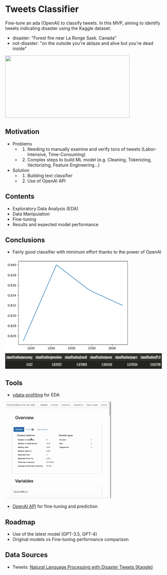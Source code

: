 # Tweets Classifier

Fine-tune an ada (OpenAI) to classify tweets. In this MVP, aiming to identify tweets indicating disaster using the Kaggle dataset:
- disaster: "Forest fire near La Ronge Sask. Canada"
- not-disaster: "on the outside you're ablaze and alive but you're dead inside"

<img src="https://images.unsplash.com/photo-1547683905-f686c993aae5?q=80&w=2670&auto=format&fit=crop&ixlib=rb-4.0.3&ixid=M3wxMjA3fDB8MHxwaG90by1wYWdlfHx8fGVufDB8fHx8fA%3D%3D" width="400" height="200"></img>

## Motivation
- Problems
  - 1. Needing to manually examine and verify tons of tweets (Labor-Intensive, Time-Consuming)
  - 2. Complex steps to build ML model (e.g. Cleaning, Tokenizing, Vectorizing, Feature Engineering...)
- Solution
  - 1. Building text classifier
  - 2. Use of OpenAI API


## Contents

- Exploratory Data Analysis (EDA)
- Data Manipulation
- Fine-tuning 
- Results and expected model performance


## Conclusions

- Fairly good classifier with minimum effort thanks to the power of OpenAI

<img src="output.png" alt="Alt Text" width="400" height="300"/>
<img src="ada_score.png" alt="Alt Text" width="700" height="50"/>


## Tools

 - [ydata-profiling](https://github.com/ydataai/ydata-profiling) for EDA

![](ydata.gif)

 
 - [OpenAI API](https://platform.openai.com/docs/guides/fine-tuning) for fine-tuning and prediction


## Roadmap

- Use of the latest model (GPT-3.5, GPT-4)
- Original models vs Fine-tuning performance comparison


## Data Sources

 - Tweets: [Natural Language Processing with Disaster Tweets (Kaggle)](https://www.kaggle.com/competitions/nlp-getting-started)
